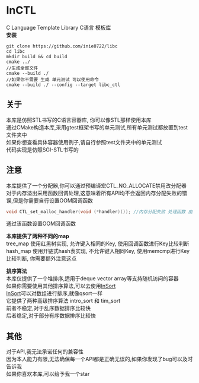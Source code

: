# InCTL
C Language Template Library C语言 模板库<br>
__安装__
```
git clone https://github.com/inie0722/libc
cd libc
mkdir build && cd build
cmake ../
//生成全部文件
cmake --build ./
//如果你不需要 生成 单元测试 可以使用命令
cmake --build ./ --config --target libc_ctl
```

## 关于
本库是仿照STL书写的C语言容器库, 你可以像STL那样使用本库<br>
通过CMake构造本库,采用gtest框架书写的单元测试,所有单元测试都放置到test文件夹中<br>
如果你想查看具体容器使用例子,请自行参照test文件夹中的单元测试<br>
代码实现是仿照SGI-STL书写的<br>

## 注意
本库提供了一个分配器,你可以通过预编译宏CTL_NO_ALLOCATE禁用改分配器<br>
对于内存溢出采用函数回调处理,这意味着所有API均不会返回内存分配失败的错误,但是你需要自行设置OOM回调函数<br>
```c
void CTL_set_malloc_handler(void (*handler)()); //内存分配失败 处理函数 由用户自定义
```
通过该函数设置OOM回调函数<br>

__本库提供了两种不同的map__<br>
tree_map 使用红黑树实现, 允许键入相同的Key, 使用回调函数进行Key比较判断<br>
hash_map 使用开链式hash表实现, 不允许键入相同Key, 使用memcmp进行Key比较判断, 你需要额外注意这点<br>

__排序算法__<br>
本库仅提供了一个堆排序,适用于deque vector array等支持随机访问的容器<br>
如果你需要使用其他排序算法,可以去使用[InSort](https://github.com/inie0722/InSort)<br>
[InSort](https://github.com/inie0722/InSort)可以对数组进行排序,就像qsort一样<br>
它提供了两种高级排序算法 intro_sort 和 tim_sort<br>
前者不稳定,对于乱序数据排序比较快<br>
后者稳定,对于部分有序数据排序比较快<br>

## 其他
对于API,我无法承诺任何的兼容性<br>
因为本人能力有限,无法确保每一个API都是正确无误的,如果你发现了bug可以及时告诉我<br>
如果你喜欢本库,可以给予我一个star<br>
